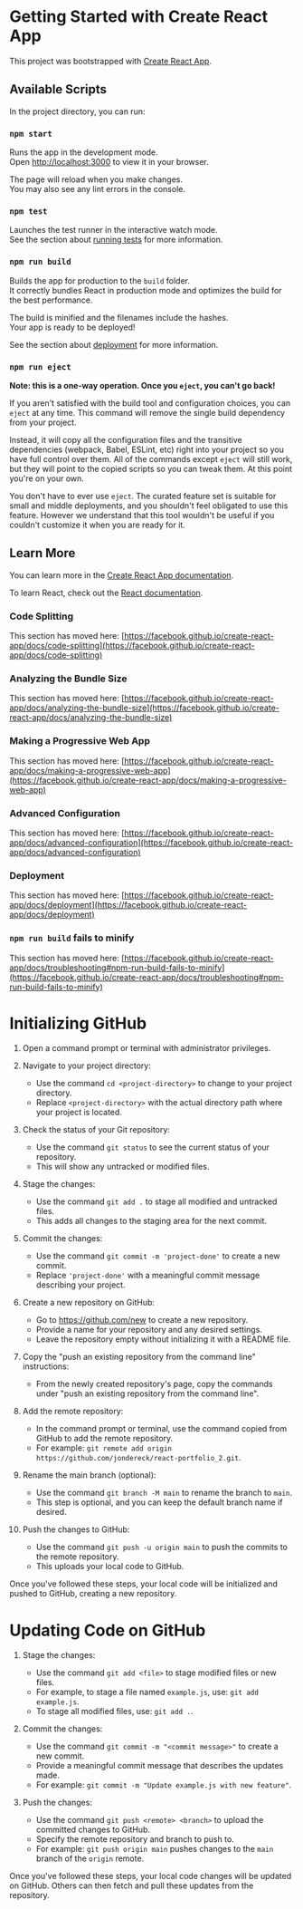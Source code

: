 # Getting Started with Create React App

This project was bootstrapped with [Create React App](https://github.com/facebook/create-react-app).

## Available Scripts

In the project directory, you can run:

### `npm start`

Runs the app in the development mode.\
Open [http://localhost:3000](http://localhost:3000) to view it in your browser.

The page will reload when you make changes.\
You may also see any lint errors in the console.

### `npm test`

Launches the test runner in the interactive watch mode.\
See the section about [running tests](https://facebook.github.io/create-react-app/docs/running-tests) for more information.

### `npm run build`

Builds the app for production to the `build` folder.\
It correctly bundles React in production mode and optimizes the build for the best performance.

The build is minified and the filenames include the hashes.\
Your app is ready to be deployed!

See the section about [deployment](https://facebook.github.io/create-react-app/docs/deployment) for more information.

### `npm run eject`

**Note: this is a one-way operation. Once you `eject`, you can't go back!**

If you aren't satisfied with the build tool and configuration choices, you can `eject` at any time. This command will remove the single build dependency from your project.

Instead, it will copy all the configuration files and the transitive dependencies (webpack, Babel, ESLint, etc) right into your project so you have full control over them. All of the commands except `eject` will still work, but they will point to the copied scripts so you can tweak them. At this point you're on your own.

You don't have to ever use `eject`. The curated feature set is suitable for small and middle deployments, and you shouldn't feel obligated to use this feature. However we understand that this tool wouldn't be useful if you couldn't customize it when you are ready for it.

## Learn More

You can learn more in the [Create React App documentation](https://facebook.github.io/create-react-app/docs/getting-started).

To learn React, check out the [React documentation](https://reactjs.org/).

### Code Splitting

This section has moved here: [https://facebook.github.io/create-react-app/docs/code-splitting](https://facebook.github.io/create-react-app/docs/code-splitting)

### Analyzing the Bundle Size

This section has moved here: [https://facebook.github.io/create-react-app/docs/analyzing-the-bundle-size](https://facebook.github.io/create-react-app/docs/analyzing-the-bundle-size)

### Making a Progressive Web App

This section has moved here: [https://facebook.github.io/create-react-app/docs/making-a-progressive-web-app](https://facebook.github.io/create-react-app/docs/making-a-progressive-web-app)

### Advanced Configuration

This section has moved here: [https://facebook.github.io/create-react-app/docs/advanced-configuration](https://facebook.github.io/create-react-app/docs/advanced-configuration)

### Deployment

This section has moved here: [https://facebook.github.io/create-react-app/docs/deployment](https://facebook.github.io/create-react-app/docs/deployment)

### `npm run build` fails to minify

This section has moved here: [https://facebook.github.io/create-react-app/docs/troubleshooting#npm-run-build-fails-to-minify](https://facebook.github.io/create-react-app/docs/troubleshooting#npm-run-build-fails-to-minify)

# Initializing GitHub
1. Open a command prompt or terminal with administrator privileges.

2. Navigate to your project directory:
   - Use the command `cd <project-directory>` to change to your project directory.
   - Replace `<project-directory>` with the actual directory path where your project is located.

3. Check the status of your Git repository:
   - Use the command `git status` to see the current status of your repository.
   - This will show any untracked or modified files.

4. Stage the changes:
   - Use the command `git add .` to stage all modified and untracked files.
   - This adds all changes to the staging area for the next commit.

5. Commit the changes:
   - Use the command `git commit -m 'project-done'` to create a new commit.
   - Replace `'project-done'` with a meaningful commit message describing your project.

6. Create a new repository on GitHub:
   - Go to https://github.com/new to create a new repository.
   - Provide a name for your repository and any desired settings.
   - Leave the repository empty without initializing it with a README file.

7. Copy the "push an existing repository from the command line" instructions:
   - From the newly created repository's page, copy the commands under "push an existing repository from the command line".

8. Add the remote repository:
   - In the command prompt or terminal, use the command copied from GitHub to add the remote repository.
   - For example: `git remote add origin https://github.com/jondereck/react-portfolio_2.git`.

9. Rename the main branch (optional):
   - Use the command `git branch -M main` to rename the branch to `main`.
   - This step is optional, and you can keep the default branch name if desired.

10. Push the changes to GitHub:
    - Use the command `git push -u origin main` to push the commits to the remote repository.
    - This uploads your local code to GitHub.

Once you've followed these steps, your local code will be initialized and pushed to GitHub, creating a new repository.



# Updating Code on GitHub 
1. Stage the changes:
   - Use the command `git add <file>` to stage modified files or new files.
   - For example, to stage a file named `example.js`, use: `git add example.js`.
   - To stage all modified files, use: `git add .`.

2. Commit the changes:
   - Use the command `git commit -m "<commit message>"` to create a new commit.
   - Provide a meaningful commit message that describes the updates made.
   - For example: `git commit -m "Update example.js with new feature"`.

3. Push the changes:
   - Use the command `git push <remote> <branch>` to upload the committed changes to GitHub.
   - Specify the remote repository and branch to push to.
   - For example: `git push origin main` pushes changes to the `main` branch of the `origin` remote.

Once you've followed these steps, your local code changes will be updated on GitHub. Others can then fetch and pull these updates from the repository.
